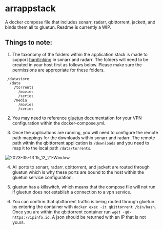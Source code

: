 # arrappstack
A docker compose file that includes sonarr, radarr, qbittorrent, jackett, and binds them all to gluetun. Readme is currently a WIP. 

## Things to note:
1) The taxonomy of the folders within the application stack is made to support [hardlinking](https://trash-guides.info/Hardlinks/Hardlinks-and-Instant-Moves/) in sonarr and radarr. The folders will need to be created in your host first as follows below. Please make sure the permissions are appropriate for these folders.


``` 
 /datastore
  /data
    /torrents
      /movies
      /series
    /media
      /movies
      /series
```
2) You may need to reference [gluetun](https://github.com/qdm12/gluetun#setup) documentation for your VPN configuration within the docker-compose.yml.

3) Once the applications are running, you will need to configure the remote path mappings for the downloads within sonarr and radarr. The remote path within the qbittorrent application is `/downloads` and you need to map it to the local path `/data/torrents`.

![2023-05-13 15_12_21-Window](https://github.com/rsmsctr/arrappstack/assets/95463866/60a288ed-4f0a-482a-90a2-0780ba350bc2)

4) All ports to sonarr, radarr, qbittorrent, and jackett are routed through gluetun which is why these ports are bound to the host within the gluetun service configuration.

5) gluetun has a killswitch, which means that the compose file will not run if gluetun does not establish a connection to a vpn service.

5) You can confirm that qbittorrent traffic is being routed through gluetun by entering the container with `docker exec -it qbittorrent /bin/bash`. Once you are within the qbittorrent container run `wget -qO- https://ipinfo.io`. A json should be returned with an IP that is not yours. 
